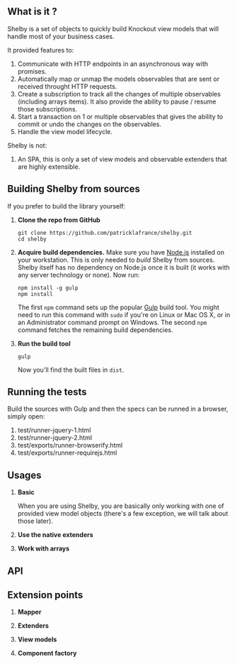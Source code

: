 ## What is it ?

Shelby is a set of objects to quickly build Knockout view models that will handle most of your business cases. 

It provided features to:

1. Communicate with HTTP endpoints in an asynchronous way with promises.
2. Automatically map or unmap the models observables that are sent or received throught HTTP requests.
4. Create a subscription to track all the changes of multiple observables (including arrays items). It also provide the ability to pause / resume those subscriptions.
5. Start a transaction on 1 or multiple observables that gives the ability to commit or undo the changes on the observables.
6. Handle the view model lifecycle.

Shelby is not:

1. An SPA, this is only a set of view models and observable extenders that are highly extensible.

## Building Shelby from sources

If you prefer to build the library yourself:

 1. **Clone the repo from GitHub**

        git clone https://github.com/patricklafrance/shelby.git
        cd shelby

 2. **Acquire build dependencies.** Make sure you have [Node.js](http://nodejs.org/) installed on your workstation. This is only needed to _build_ Shelby from sources. Shelby itself has no dependency on Node.js once it is built (it works with any server technology or none). Now run:

        npm install -g gulp
        npm install

    The first `npm` command sets up the popular [Gulp](http://gulpjs.com/) build tool. You might need to run this command with `sudo` if you're on Linux or Mac OS X, or in an Administrator command prompt on Windows. The second `npm` command fetches the remaining build dependencies.

 3. **Run the build tool**

        gulp

    Now you'll find the built files in `dist`.

## Running the tests

Build the sources with Gulp and then the specs can be runned in a browser, simply open:

1. test/runner-jquery-1.html
2. test/runner-jquery-2.html
3. test/exports/runner-browserify.html
4. test/exports/runner-requirejs.html

## Usages

1. **Basic**

    When you are using Shelby, you are basically only working with one of provided view model objects (there's a few exception, we will talk about those later).



2. **Use the native extenders**

3. **Work with arrays**

## API

## Extension points

1. **Mapper**

2. **Extenders**

3. **View models**

4. **Component factory**


